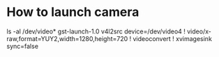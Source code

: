 # How to launch camera

ls -al /dev/video*
gst-launch-1.0 v4l2src device=/dev/video4 ! video/x-raw,format=YUY2,width=1280,height=720 ! videoconvert ! xvimagesink sync=false
